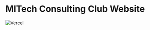 # MITech Consulting Club Website 
![Vercel](https://therealsujitk-vercel-badge.vercel.app/?app={mcc-website})
